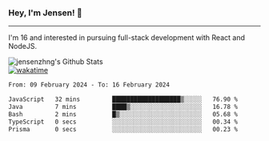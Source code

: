 ### Hey, I'm Jensen! 👋

---

I'm 16 and interested in pursuing full-stack development with React and NodeJS.

![jensenzhng's Github Stats](https://github-readme-stats.vercel.app/api?username=jensenzhng&theme=dark&show_icons=true&count_private=true)
<br />
[![wakatime](https://wakatime.com/badge/user/cbfc263d-3611-4e36-8278-8fad45fe3f62.svg)](https://wakatime.com/@cbfc263d-3611-4e36-8278-8fad45fe3f62)

<!--START_SECTION:waka-->

```txt
From: 09 February 2024 - To: 16 February 2024

JavaScript   32 mins         ███████████████████▒░░░░░   76.90 %
Java         7 mins          ████▒░░░░░░░░░░░░░░░░░░░░   16.78 %
Bash         2 mins          █▒░░░░░░░░░░░░░░░░░░░░░░░   05.68 %
TypeScript   0 secs          ░░░░░░░░░░░░░░░░░░░░░░░░░   00.34 %
Prisma       0 secs          ░░░░░░░░░░░░░░░░░░░░░░░░░   00.23 %
```

<!--END_SECTION:waka-->

